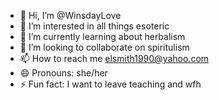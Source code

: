 - 👋 Hi, I’m @WinsdayLove
- 👀 I’m interested in all things esoteric
- 🌱 I’m currently learning about herbalism
- 💞️ I’m looking to collaborate on spiritulism
- 📫 How to reach me elsmith1990@yahoo.com 
- 😄 Pronouns: she/her
- ⚡ Fun fact: I want to leave teaching and wfh

<!---
WinsdayLove/WinsdayLove is a ✨ special ✨ repository because its `README.md` (this file) appears on your GitHub profile.
You can click the Preview link to take a look at your changes.
--->
